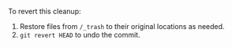 To revert this cleanup:

1. Restore files from `/_trash` to their original locations as needed.
2. `git revert HEAD` to undo the commit.
